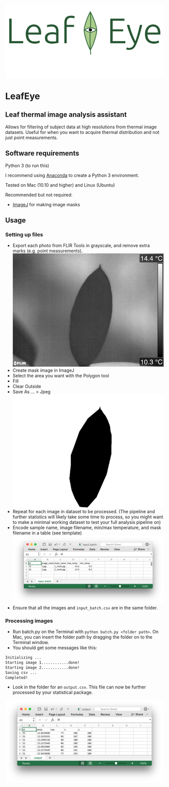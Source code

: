 ![LeafEye](img/header_fb.png)

# LeafEye
## Leaf thermal image analysis assistant
Allows for filtering of subject data at high resolutions from thermal image datasets. Useful for when you want to acquire thermal distribution and not just point measurements.

## Software requirements

Python 3 (to run this)

I recommend using [Anaconda](https://conda.io/docs/user-guide/install/macos.html) to create a Python 3 environment.

Tested on Mac (10.10 and higher) and Linux (Ubuntu)

Recommended but not required:

- [ImageJ](https://imagej.nih.gov/ij/download.html) for making image masks

## Usage

### Setting up files

- Export each photo from FLIR Tools in grayscale, and remove extra marks (e.g. point measurements).
![Sample of a grayscale thermal photo](img/sample.jpg)
- Create mask image in ImageJ
 - Select the area you want with the Polygon tool
 - Fill 
 - Clear Outside
 - Save As ... > Jpeg
 ![Sample of a thermal photo mask](img/sample_mask.jpg)
- Repeat for each image in dataset to be processed. (The pipeline and further statistics will likely take some time to process, so you might want to make a minimal working dataset to test your full analysis pipeline on)
- Encode sample name, image filename, min/max temperature, and mask filename in a table (see template)
![Screenshot of a sample input table in Excel](img/table_sample.png)
- Ensure that all the images and `input_batch.csv` are in the same folder.

### Processing images
- Run batch.py on the Terminal with `python batch.py <folder path>`. On Mac, you can insert the folder path by dragging the folder on to the Terminal window.
- You should get some messages like this:

```
Initializing ... 
Starting image 1............done!
Starting image 2............done!
Saving csv ...
Completed!
```

- Look in the folder for an `output.csv`. This file can now be further processed by your statistical package.

![Screenshot of a sample output table in Excel](img/output_sample.png)